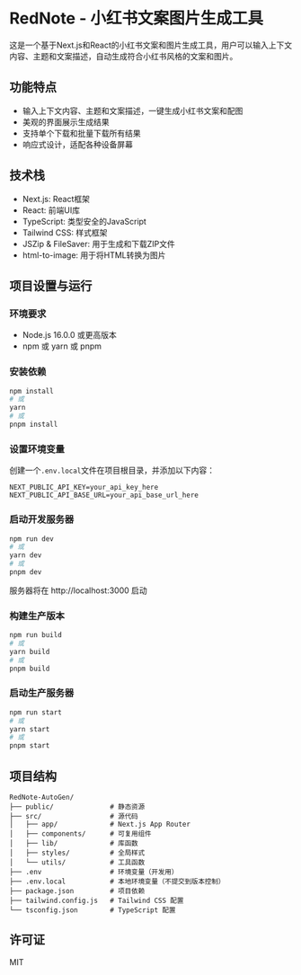 # RedNote - 小红书文案图片生成工具

这是一个基于Next.js和React的小红书文案和图片生成工具，用户可以输入上下文内容、主题和文案描述，自动生成符合小红书风格的文案和图片。

## 功能特点

- 输入上下文内容、主题和文案描述，一键生成小红书文案和配图
- 美观的界面展示生成结果
- 支持单个下载和批量下载所有结果
- 响应式设计，适配各种设备屏幕

## 技术栈

- Next.js: React框架
- React: 前端UI库
- TypeScript: 类型安全的JavaScript
- Tailwind CSS: 样式框架
- JSZip & FileSaver: 用于生成和下载ZIP文件
- html-to-image: 用于将HTML转换为图片

## 项目设置与运行

### 环境要求

- Node.js 16.0.0 或更高版本
- npm 或 yarn 或 pnpm

### 安装依赖

```bash
npm install
# 或
yarn
# 或
pnpm install
```

### 设置环境变量

创建一个`.env.local`文件在项目根目录，并添加以下内容：

```
NEXT_PUBLIC_API_KEY=your_api_key_here
NEXT_PUBLIC_API_BASE_URL=your_api_base_url_here
```

### 启动开发服务器

```bash
npm run dev
# 或
yarn dev
# 或
pnpm dev
```

服务器将在 http://localhost:3000 启动

### 构建生产版本

```bash
npm run build
# 或
yarn build
# 或
pnpm build
```

### 启动生产服务器

```bash
npm run start
# 或
yarn start
# 或
pnpm start
```

## 项目结构

```
RedNote-AutoGen/
├── public/              # 静态资源
├── src/                 # 源代码
│   ├── app/             # Next.js App Router
│   ├── components/      # 可复用组件
│   ├── lib/             # 库函数
│   ├── styles/          # 全局样式
│   └── utils/           # 工具函数
├── .env                 # 环境变量（开发用）
├── .env.local           # 本地环境变量（不提交到版本控制）
├── package.json         # 项目依赖
├── tailwind.config.js   # Tailwind CSS 配置
└── tsconfig.json        # TypeScript 配置
```

## 许可证

MIT
